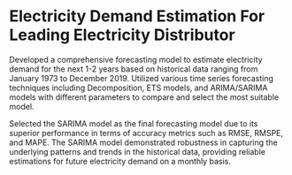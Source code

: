 # Electricity Demand Estimation For Leading Electricity Distributor


Developed a comprehensive forecasting model to estimate electricity demand for the next 1-2 years based on historical data
ranging from January 1973 to December 2019. Utilized various time series forecasting techniques including Decomposition, ETS models,
and ARIMA/SARIMA models with different parameters to compare and select the most suitable model.

Selected the SARIMA model as the final forecasting model due to its superior performance in terms of accuracy metrics such as RMSE, RMSPE,
and MAPE. The SARIMA model demonstrated robustness in capturing the underlying patterns and trends in the historical data, providing reliable
estimations for future electricity demand on a monthly basis.
